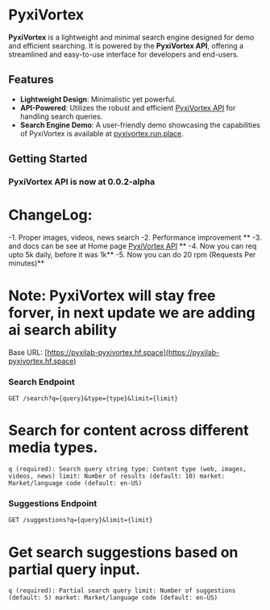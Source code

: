 # PyxiVortex

**PyxiVortex** is a lightweight and minimal search engine designed for demo and efficient searching. It is powered by the **PyxiVortex API**, offering a streamlined and easy-to-use interface for developers and end-users.

## Features

- **Lightweight Design**: Minimalistic yet powerful.
- **API-Powered**: Utilizes the robust and efficient [PyxiVortex API](https://pyxilab-pyxivortex.hf.space) for handling search queries.
- **Search Engine Demo**: A user-friendly demo showcasing the capabilities of PyxiVortex is available at [pyxivortex.run.place](https://www.pyxivortex.run.place).

## Getting Started

### PyxiVortex API is now at 0.0.2-alpha

# ChangeLog:
-1. Proper images, videos, news search
-2. Performance improvement **
-3. and docs can be see at Home page [PyxiVortex API](https://pyxilab-pyxivortex.hf.space) **
-4. Now you can req upto 5k daily, before it was 1k**
-5. Now you can do 20 rpm (Requests Per minutes)**

# Note: **PyxiVortex will stay free forver, in next update we are adding ai search ability**

Base URL: [https://pyxilab-pyxivortex.hf.space](https://pyxilab-pyxivortex.hf.space)

### Search Endpoint
``` GET /search?q={query}&type={type}&limit={limit} ```
# Search for content across different media types.

`q (required): Search query string
type: Content type (web, images, videos, news)
limit: Number of results (default: 10)
market: Market/language code (default: en-US)`

### Suggestions Endpoint
```GET /suggestions?q={query}&limit={limit}```
# Get search suggestions based on partial query input.

`q (required): Partial search query
limit: Number of suggestions (default: 5)
market: Market/language code (default: en-US)`
